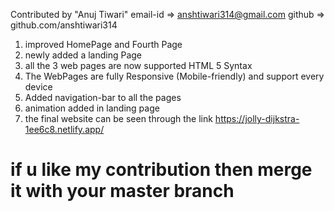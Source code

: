 Contributed by "Anuj Tiwari"
email-id => anshtiwari314@gmail.com
github => github.com/anshtiwari314


1. improved HomePage and Fourth Page
2. newly added a landing Page
3. all the 3 web pages are now supported HTML 5 Syntax
4. The WebPages are fully Responsive (Mobile-friendly) and support every device
5. Added navigation-bar to all the pages
6. animation added in landing page
7. the final website can be seen through the link  https://jolly-dijkstra-1ee6c8.netlify.app/


# if u like my contribution then merge it with your master  branch
  
